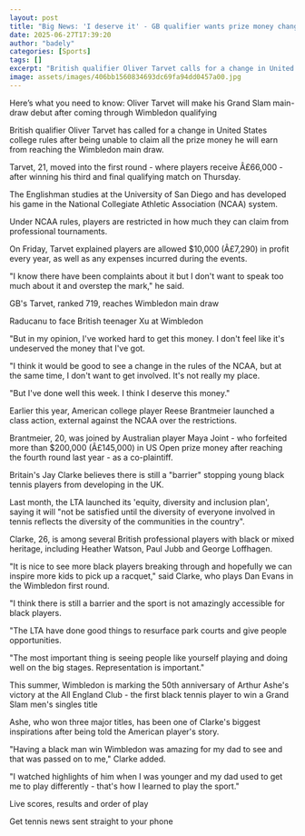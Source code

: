 ```yaml
---
layout: post
title: "Big News: 'I deserve it' - GB qualifier wants prize money change"
date: 2025-06-27T17:39:20
author: "badely"
categories: [Sports]
tags: []
excerpt: "British qualifier Oliver Tarvet calls for a change in United States college rules after being unable to take home his full Wimbledon prize money."
image: assets/images/406bb1560834693dc69fa94dd0457a00.jpg
---
```


Here’s what you need to know: Oliver Tarvet will make his Grand Slam main-draw debut after coming through Wimbledon qualifying

British qualifier Oliver Tarvet has called for a change in United States college rules after being unable to claim all the prize money he will earn from reaching the Wimbledon main draw.

Tarvet, 21, moved into the first round - where players receive Â£66,000 - after winning his third and final qualifying match on Thursday.

The Englishman studies at the University of San Diego and has developed his game in the National Collegiate Athletic Association (NCAA) system.

Under NCAA rules, players are restricted in how much they can claim from professional tournaments.

On Friday, Tarvet explained players are allowed $10,000 (Â£7,290) in profit every year, as well as any expenses incurred during the events.

"I know there have been complaints about it but I don't want to speak too much about it and overstep the mark," he said.

GB's Tarvet, ranked 719, reaches Wimbledon main draw

Raducanu to face British teenager Xu at Wimbledon

"But in my opinion, I've worked hard to get this money. I don't feel like it's undeserved the money that I've got. 

"I think it would be good to see a change in the rules of the NCAA, but at the same time, I don't want to get involved. It's not really my place. 

"But I've done well this week. I think I deserve this money."

Earlier this year, American college player Reese Brantmeier launched a class action, external against the NCAA over the restrictions.

Brantmeier, 20, was joined by Australian player Maya Joint - who forfeited more than $200,000 (Â£145,000) in US Open prize money after reaching the fourth round last year - as a co-plaintiff.

Britain's Jay Clarke believes there is still a "barrier" stopping young black tennis players from developing in the UK.

Last month, the LTA launched its 'equity, diversity and inclusion plan', saying it will "not be satisfied until the diversity of everyone involved in tennis reflects the diversity of the communities in the country".

Clarke, 26, is among several British professional players with black or mixed heritage, including Heather Watson, Paul Jubb and George Loffhagen.

"It is nice to see more black players breaking through and hopefully we can inspire more kids to pick up a racquet," said Clarke, who plays Dan Evans in the Wimbledon first round.

"I think there is still a barrier and the sport is not amazingly accessible for black players. 

"The LTA have done good things to resurface park courts and give people opportunities.

"The most important thing is seeing people like yourself playing and doing well on the big stages. Representation is important."

This summer, Wimbledon is marking the 50th anniversary of Arthur Ashe's victory at the All England Club - the first black tennis player to win a Grand Slam men's singles title

Ashe, who won three major titles, has been one of Clarke's biggest inspirations after being told the American player's story.

"Having a black man win Wimbledon was amazing for my dad to see and that was passed on to me," Clarke added.

"I watched highlights of him when I was younger and my dad used to get me to play differently - that's how I learned to play the sport."

Live scores, results and order of play

Get tennis news sent straight to your phone


